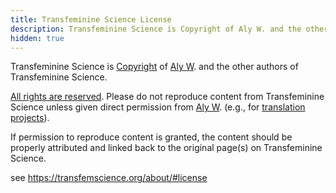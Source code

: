 ```yaml
---
title: Transfeminine Science License
description: Transfeminine Science is Copyright of Aly W. and the other authors of Transfeminine Science.
hidden: true
---
```


Transfeminine Science is [Copyright](https://en.wikipedia.org/wiki/Copyright) of [Aly W][aly-w].
and the other authors of Transfeminine Science.

[All rights are reserved](https://en.wikipedia.org/wiki/All_rights_reserved).
Please do not reproduce content from Transfeminine Science unless given direct permission from [Aly W][aly-w].
(e.g., for [translation projects](https://transfemscience.org/misc/#transfeminine-science-translations)).

If permission to reproduce content is granted, the content should be properly attributed and linked back to the original page(s) on Transfeminine Science.

see <https://transfemscience.org/about/#license>

[aly-w]: https://transfemscience.org/articles-by-author/aly-w/
